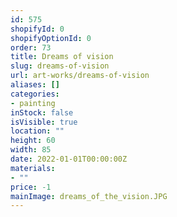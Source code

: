 ```yaml
---
id: 575
shopifyId: 0
shopifyOptionId: 0
order: 73
title: Dreams of vision
slug: dreams-of-vision
url: art-works/dreams-of-vision
aliases: []
categories:
- painting
inStock: false
isVisible: true
location: ""
height: 60
width: 85
date: 2022-01-01T00:00:00Z
materials:
- ""
price: -1
mainImage: dreams_of_the_vision.JPG
---
```


